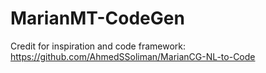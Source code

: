 # MarianMT-CodeGen

Credit for inspiration and code framework:
https://github.com/AhmedSSoliman/MarianCG-NL-to-Code

